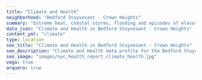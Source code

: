 ```yaml
---
title: "Climate and Health"
neighborhood: "Bedford Stuyvesant - Crown Heights"
summary: "Extreme heat, coastal storms, flooding and episodes of elevated ozone are climate-related hazards that may increase with climate change and have important public health impacts in New York City. Extreme weather can cause power outages, which also threaten public health. This report provides neighborhood indicators of climate-related hazards, vulnerability and health impacts."
data_json: "Climate and Health in Bedford Stuyvesant - Crown Heights"
content_yml: "climate"
type: location
seo_title: "Climate and Health in Bedford Stuyvesant - Crown Heights"
seo_description: "Climate and Health data profile for the Bedford Stuyvesant - Crown Heights neighborhood of NYC."
seo_image: "images/nyc_health_report_climate_health.jpg"
vega: true
arquero: true
---
```


